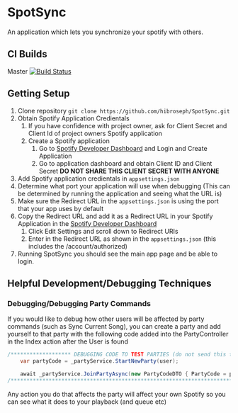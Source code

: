 # SpotSync
An application which lets you synchronize your spotify with others.

## CI Builds
Master [![Build Status](https://dev.azure.com/Kipley/Spotibro/_apis/build/status/Spotibro?branchName=master)](https://dev.azure.com/Kipley/Spotibro/_build/latest?definitionId=5&branchName=master)

## Getting Setup
1. Clone repository ```git clone https://github.com/hibroseph/SpotSync.git```
1. Obtain Spotify Application Credientals
    1. If you have confidence with project owner, ask for Client Secret and Client Id of project owners Spotify application
    1. Create a Spotify application
        1. Go to [Spotify Developer Dashboard](https://developer.spotify.com/dashboard/login) and Login and Create Application
        1. Go to application dashboard and obtain Client ID and Client Secret 
        **DO NOT SHARE THIS CLIENT SECRET WITH ANYONE**
1. Add Spotify application credientals in ```appsettings.json```
1. Determine what port your application will use when debugging (This can be determined by running the application and seeing what the URL is)
1. Make sure the Redirect URL in the ```appsettings.json``` is using the port that your app uses by default
1. Copy the Redirect URL and add it as a Redirect URL in your Spotify Application in the [Spotify Developer Dashboard](https://developer.spotify.com/dashboard/applications)
    1. Click Edit Settings and scroll down to Redirect URIs
    1. Enter in the Redirect URL as shown in the ```appsettings.json``` (this includes the /account/authorized)
1. Running SpotSync you should see the main app page and be able to login.

## Helpful Development/Debugging Techniques
### Debugging/Debugging Party Commands
If you would like to debug how other users will be affected by party commands (such as Sync Current Song), you can create a party and add yourself to that party with the following code added into the PartyController in the Index action after the User is found
```csharp
/******************* DEBUGGING CODE TO TEST PARTIES (do not send this to production) ******************************/
    var partyCode = _partyService.StartNewParty(user);

    await _partyService.JoinPartyAsync(new PartyCodeDTO { PartyCode = partyCode }, user);
/******************************************************************************************************************/
```
Any action you do that affects the party will affect your own Spotify so you can see what it does to your playback (and queue etc)
